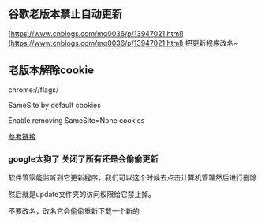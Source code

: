 ## 



## 谷歌老版本禁止自动更新
[https://www.cnblogs.com/mq0036/p/13947021.html](https://www.cnblogs.com/mq0036/p/13947021.html) 
把更新程序改名~





## 老版本解除cookie

chrome://flags/



SameSite by default cookies

Enable removing SameSite=None cookies

[参考链接](https://juejin.cn/post/6967695146322247716)





### google太狗了 关闭了所有还是会偷偷更新

软件管家能监听到它更新程序，我们可以这个时候去点击计算机管理然后进行删除

然后就是update文件夹的访问权限给它禁止掉。

不要改名，改名它会偷偷重新下载一个新的
